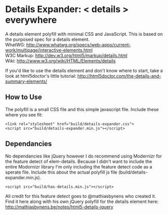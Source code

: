 Details Expander: < details > everywhere
================

A details element polyfill with minimal CSS and JavaScript.
This is based on the purposed spec for a details element.
<br/>
WhatWG: http://www.whatwg.org/specs/web-apps/current-work/multipage/interactive-elements.html
<br/>
W3C Markup: http://dev.w3.org/html5/markup/details.html
<br/>
Wiki: http://www.w3.org/wiki/HTML/Elements/details

If you'd like to use the details element and don't know where to start, take a look at html5doctor's little tutorial: http://html5doctor.com/the-details-and-summary-elements/ 

<h2>How to Use</h2>

The polyfill is a small CSS file and this simple javascript file. Include these where you see fit:

    <link rel="stylesheet" href="build/details-expander.css">
    <script src="build/details-expander.min.js"></script>


<h2>Dependancies</h2>
No dependancies like jQuery however I do recommend using Modernizr for the feature detect of elem-details. Because I didn't want to include the entire Modornizr library I'm only including the feature detect code as a sperate file. Include this about the actual polyfill js file (build/details-expander.min.js).

    <script src="build/has-details.min.js"></script>

All credit for this feature detect goes to @mathiasbynens who created it. Find it here along with his own jQuery polyfill for the details element here: http://mathiasbynens.be/notes/html5-details-jquery

